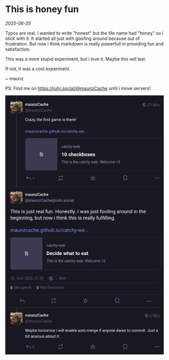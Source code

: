 # This is honey fun

*2025-06-25*

Typos are real. I wanted to write "honest" but the file name had "honey" so i stick with it. It started all just with goofing around because out of frustration. But now i think markdown is really powerfull in providing fun and satisfaction.

This was a mere stupid experiment, but i love it. Maybe this will last.

If not, it was a cool experiment.

~ maunz

PS: Find me on <https://ruhr.social/@maunzCache> until i move servers!

![this is fun](./pics/this-is-fun.png)